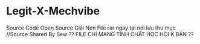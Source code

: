 # Legit-X-Mechvibe
Source Code Open Source
Giải Nén File rar ngay tại nơi lưu thư mục
//Source Shared By Sew
?? FILE CHỈ MANG TÍNH CHẤT HỌC HỎI K BÁN ??
